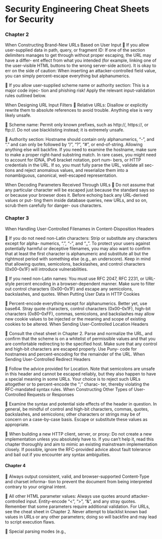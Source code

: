 # Security Engineering Cheat Sheets for Security

### Chapter 2 

When Constructing Brand-New URLs Based on User Input
 If you allow user-supplied data in path, query, or fragment ID: If one of the section delimiters manages to get through without proper escaping, the URL may have a differ- ent effect from what you intended (for example, linking one of the user-visible HTML buttons to the wrong server-side action). It is okay to err on the side of caution: When inserting an attacker-controlled field value, you can simply percent-escape everything but alphanumerics.

 If you allow user-supplied scheme name or authority section: This is a major code injec- tion and phishing risk! Apply the relevant input-validation rules outlined below.

When Designing URL Input Filters
 Relative URLs: Disallow or explicitly rewrite them to absolute references to avoid trouble. Anything else is very likely unsafe.

 Scheme name: Permit only known prefixes, such as http://, https://, or ftp://. Do not use blacklisting instead; it is extremely unsafe.

 Authority section: Hostname should contain only alphanumerics, “-”, and “.” and can only be followed by “/”, “?”, “#”, or end-of-string. Allowing anything else will backfire. If you need to examine the hostname, make sure to make a proper right-hand substring match.
In rare cases, you might need to account for IDNA, IPv6 bracket notation, port num- bers, or HTTP credentials in the URL. If so, you must fully parse the URL, validate all sec- tions and reject anomalous values, and reserialize them into a nonambiguous, canonical, well-escaped representation.

When Decoding Parameters Received Through URLs
 Do not assume that any particular character will be escaped just because the standard says so or because your browser does it. Before echoing back any URL-derived values or put- ting them inside database queries, new URLs, and so on, scrub them carefully for danger- ous characters.

### Chapter 3
When Handling User-Controlled Filenames in Content-Disposition Headers

 If you do not need non-Latin characters: Strip or substitute any characters except for alpha- numerics, “.”, “-”, and “_”. To protect your users against potentially harmful or deceptive filenames, you may also want to confirm that at least the first character is alphanumeric and substitute all but the rightmost period with something else (e.g., an underscore).
Keep in mind that allowing quotes, semicolons, backslashes, and control characters (0x00–0x1F) will introduce vulnerabilities.

 If you need non-Latin names: You must use RFC 2047, RFC 2231, or URL-style percent encoding in a browser-dependent manner. Make sure to filter out control characters (0x00–0x1F) and escape any semicolons, backslashes, and quotes.
When Putting User Data in HTTP Cookies

 Percent-encode everything except for alphanumerics. Better yet, use base64. Stray quote characters, control characters (0x00–0x1F), high-bit characters (0x80–0xFF), commas, semicolons, and backslashes may allow new cookie values to be injected or the meaning and scope of existing cookies to be altered.
When Sending User-Controlled Location Headers

 Consult the cheat sheet in Chapter 2. Parse and normalize the URL, and confirm that the scheme is on a whitelist of permissible values and that you are comfortable redirecting to the specified host.
Make sure that any control and high-bit characters are escaped properly. Use Puny- code for hostnames and percent-encoding for the remainder of the URL.
When Sending User-Controlled Redirect Headers

 Follow the advice provided for Location. Note that semicolons are unsafe in this header and cannot be escaped reliably, but they also happen to have a special meaning in some URLs. Your choice is to reject such URLs altogether or to percent-encode the “;” charac- ter, thereby violating the RFC-mandated syntax rules.
When Constructing Other Types of User-Controlled Requests or Responses

 Examine the syntax and potential side effects of the header in question. In general, be mindful of control and high-bit characters, commas, quotes, backslashes, and semicolons; other characters or strings may be of concern on a case-by-case basis. Escape or substitute these values as appropriate.

 When building a new HTTP client, server, or proxy: Do not create a new implementation unless you absolutely have to. If you can’t help it, read this chapter thoroughly and aim to mimic an existing mainstream implementation closely. If possible, ignore the RFC-provided advice about fault tolerance and bail out if you encounter any syntax ambiguities.

#### Chapter 4 
 Always output consistent, valid, and browser-supported Content-Type and charset informa- tion to prevent the document from being interpreted contrary to your original intent.

 All other HTML parameter values: Always use quotes around attacker-controlled input. Entity-encode “<”, “>”, “&”, and any stray quotes. Remember that some parameters require additional validation. For URLs, see the cheat sheet in Chapter 2.
Never attempt to blacklist known bad values in URLs or any other parameters; doing so will backfire and may lead to script execution flaws.

 Special parsing modes (e.g., <script> and <style> blocks): For values appearing inside quoted strings, replace quote characters, backslash, “<”, “>”, and all nonprintable characters with language-appropriate escape codes. For values appearing outside strings, exercise extreme caution and allow only carefully validated, known, alphanumeric values.
In XHTML mode, remember to wrap the entire script section in a CDATA block. Avoid cases that require multiple levels of encoding, such as building parameters to the JavaScript eval(...) function using attacker-supplied strings. Never place user-controlled data inside HTML comments, !-type or ?-type tags, and other nonessential or unusually parsed blocks.

#### Chapter 5 
When Loading Remote Stylesheets
 You are linking the security of your site to the originating domain of the stylesheet. Even in browsers that do not support JavaScript expressions inside stylesheets, features such as conditional selectors and url(...) references can be used to exfiltrate portions of your site.4
 When in doubt, make a local copy of the data instead.
 On HTTPS sites, require stylesheets to be served over HTTPS as well.
When Putting Attacker-Controlled Values into CSS
 Strings and URLs inside stand-alone blocks. Always use quotes. Backslash-escape all con- trol characters (0x00–0x1F), “\”, “<”, “>”, “{“, “}”, and quotes using numerical codes. It is also preferable to escape high-bit characters. For URLs, consult the cheat sheet in Chap- ter 2 to avoid code injection vulnerabilities.
 Strings in style parameters. Multiple levels of escaping are involved. The process is error prone, so do not attempt it unless absolutely necessary. If it is unavoidable, apply the above CSS escaping rules first and then apply HTML parameter encoding to the resulting string.
 Nonstring attributes. Allow only whitelisted alphanumeric keywords and carefully vali- dated numerical values. Do not attempt to reject known bad patterns instead.
When Filtering User-Supplied CSS
 Remove all content outside of functional rulesets. Do not preserve or generate user- controlled comment blocks, @-directives, and so on.
 Carefully validate selector syntax, permitting only alphanumerics; underscores; white- spaces; and correctly positioned colons, periods, and commas before “{”. Do not permit complex text-matching selectors; they are unsafe.
 Parse and validate every rule in the { ... } block. Permit only whitelisted properties with well-understood consequences and confirm that they take expected, known safe values. Note that strings passed to certain properties may sometimes be interpreted as URLs even in the absence of a url(...) wrapper.
 Encode every parameter value using the rules outlined earlier in this section. Bail out on any syntax abnormalities.
 Keep in mind that unless specifically prevented from doing so, CSS may position user content outside the intended drawing area or redefine the appearance of any part of the UI of your application. The safest way to avoid this problem is to display the untrusted content inside a separate frame.
When Allowing User-Specified Class Values on HTML Markup
 Ensure that user-supplied content can’t reuse class names that are used for any part of the application UI. If a separate frame is not being used, it’s advisable to maintain separate namespace prefixes.

### Chapter 6 
When Loading Remote Scripts
As with CSS, you are linking the security of your site to the originating domain of the script. When in doubt, make a local copy of the data instead. On HTTPS sites, require all scripts to be served over HTTPS.
When Parsing JSON Received from the Server
Rely on JSON.parse(...) where supported. Do not use eval(...) or the eval-based implementation provided in RFC 4627. Both are unsafe, especially when processing data from third parties. A later implementation from the author of RFC 4627, json2.js,9 is probably okay.
When Putting User-Supplied Data Inside JavaScript Blocks
 Stand-alone strings in <script> blocks: Backslash-escape all control characters (0x00–0x1F), “\”, “<”, “>”, and quotes using numerical codes. It is also preferable to escape high-bit characters.
Do not rely on user-supplied strings to construct dynamic HTML. Always use safe DOM features such as innerText or createTextNode(...) instead. Do not use user-supplied strings to construct second-order scripts; avoid eval(...), setTimeout(...), and so on.
 Stand-alone strings in separately served scripts: Follow the same rules as for <script> blocks. If your scripts contain any sensitive, user-specific information, be sure to account for cross-site script inclusion risks; use reliable parser-busting prefixes, such as “)}]'\n”, near the beginning of a file or, at the very minimum, use a proper JSON serialization with no padding or other tweaks. Additionally, consult Chapter 13 for tips on how to prevent cross-site scripting in non-HTML content.
 Strings in inlined event handlers, javascript: URLs, and so on: Multiple levels of escaping are involved. Do not attempt this because it is error prone. If unavoidable, apply the above JS escaping rules first and then apply HTML or URL parameter encoding, as applicable, to the resulting string. Never use in conjunction with eval(...), setTimeout(...), innerHTML, and such.
 Nonstring content: Allow only whitelisted alphanumeric keywords and carefully validated numerical values. Do not attempt to reject known bad patterns instead.
When Interacting with Browser Objects on the Client Side
 Generating HTML content on the client side: Do not resort to innerHTML, document.write(...), and similar tools because they are prone to introducing cross-site scripting flaws, often in unexpected ways. Use safe methods such as createElement(...) and appendChild(...) and properties such as innerText or textContent to construct the document instead.
 Relying on user-controlled data: Make no assumptions about the escaping rules applied to any values read back from the browser and, in particular, to location properties and other external sources of URLs, which are inconsistent and vary from one implementa- tion to another. Always do your own escaping.

### Chapter 7
When Hosting XML-Based Document Formats
Assume that the payload may be interpreted as XHTML or some other script-enabled docu- ment type, regardless of the Content-Type and the top-level xmlns directive. Do not allow uncon- strained attacker-controlled markup anywhere inside the file. Use the Content-Disposition: attachment if data is not meant to be viewed directly; <img> and feeds will still work.
On All Non-HTML Document Types
Use correct, browser-recognized Content-Type and charset values. Specify the Content-Disposition: attachment where possible. Verify and constrain output syntax. Consult the cheat sheet in Chapter 13 to avoid security problems related to content-sniffing flaws.

### Chapter 8 
When Serving Plug-in-Handled Files
 Data from trusted sources: Data from trusted sources is generally safe to host, but remem- ber that security vulnerabilities in Flash, Java, or Silverlight applets, or in the Adobe Reader JavaScript engine, may impact the security of your domain. Avoid processing user-supplied URLs and generating or modifying user-controlled HTML from within plug-in-executed applets. Exercise caution when using the JavaScript bridge.
 User-controlled simple multimedia: User-controlled multimedia is relatively safe to host, but be sure to validate and constrain the format, use the correct Content-Type, and consult the cheat sheet in Chapter 13 to avoid security problems caused by content-sniffing flaws.
 User-controlled document formats: These are not inherently unsafe, but they have an increased risk of contributing security problems due to plug-in design flaws. Consider host- ing from a dedicated domain when possible. If you need to authenticate the request to an isolated domain, do so with a single-use request token instead of by relying on cookies.
 User-controlled active applications: These are unsafe to host in sensitive domains. When Embedding Plug-in-Handled Files
Always make sure that plug-in content on HTTPS sites is also loaded over HTTPS,* and always explicitly specify the type parameter on <object> or <embed>. Note that because of the non- authoritative handling of type parameters, restraint must be exercised when embedding plug- in content from untrusted sources, especially on highly sensitive sites.
 Simple multimedia: It is generally safe to load simple multimedia from third-party sources, with the caveats outlined above.
 Document formats: These are usually safe, but they carry a greater potential for plug-in and browser content-handling issues than simple multimedia. Exercise caution.
 Flash and Silverlight: In principle, Flash and Silverlight apps can be embedded safely from external sources if the appropriate security flags are present in the markup. If the flags are not specified correctly, you may end up tying the security of your site to that of the provider of the content. Consult the cheat sheet in Chapter 9 for advice.
 Java: Java always ties the security of your service to that of the provider of the content, because DOM access to the embedding page can’t be reliably restricted. See Chapter 9. Do not load Java apps from untrusted sites.
If You Want to Write a New Browser Plug-in or ActiveX Component
Unless you are addressing an important, common-use case that will benefit a significant fraction of the Internet, please reconsider. If you are scratching an important itch, consider doing it in a peer-reviewed, standardized manner as a part of HTML5.

### Chapter 9 
Good Security Policy Hygiene for All Websites
To protect your users, include a top-level crossdomain.xml file with the permitted-cross-domain- policies parameter set to master-only or by-content-type, even if you do not use Flash anywhere on your site. Doing so will prevent unrelated attacker-controlled content from being mis- interpreted as a secondary crossdomain.xml file, effectively undermining the assurances of the same-origin policy in Flash-enabled browsers.
When Relying on HTTP Cookies for Authentication
 Use the httponly flag; design the application so that there is no need for JavaScript to access authentication cookies directly. Sensitive cookies should be scoped as tightly as possible, preferably by not specifying domain at all.
 If the application is meant to be HTTPS only, cookies must be marked as secure, and you must be prepared to handle cookie injection gracefully. (HTTP contexts may overwrite secure cookies, even though they can’t read them.) Cryptographic cookie signing may help protect against unconstrained modification, but it does not defend against replacing a victim’s cookies with another set of legitimately obtained credentials.
When Arranging Cross-Domain Communications in JavaScript
 Do not use document.domain. Rely on postMessage(...) where possible and be sure to specify the destination origin correctly; then verify the sender’s origin when receiving the data on the other end. Beware of naïve substring matches for domain names: msg.origin.indexOf(".example.com") is very insecure.
 Note that various pre-postMessage SOP bypass tricks, such as relying on window.name, are not tamper-proof and should not be used for exchanging sensitive data.
When Embedding Plug-in-Handled Active Content from Third Parties
Consult the cheat sheet in Chapter 8 first for general advice.
 Flash: Do not specify allowScriptAccess=always unless you fully trust the owner of the origi- nating domain and the security of its site. Do not use this setting when embedding HTTP applets on HTTPS pages. Also, consider restricting allowFullScreen and allowNetworking as appropriate.
 Silverlight: Do not specify enableHtmlAccess=true unless you trust the originating domain, as above.
 Java: Java applets can’t be safely embedded from untrusted sources. Omitting mayscript does not fully prevent access to the embedding page, so do not attempt to do so.

When Hosting Your Own Plug-in-Executed Content
 Note that many cross-domain communication mechanisms provided by browser plug-ins may have unintended consequences. In particular, avoid crossdomain.xml, clientaccesspolicy .xml, or allowDomain(...) rules that point to domains you do not fully trust.
When Writing Browser Extensions
 Avoid relying on innerHTML, document.write(...), eval(...), and other error-prone coding patterns, which can cause code injection on third-party pages or in a privileged JavaScript context.
 Do not make security-critical decisions by inspecting untrusted JavaScript security con- texts, as their behavior can be deceptive.